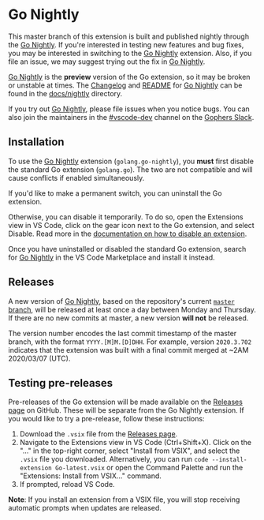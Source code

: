 # Go Nightly

This master branch of this extension is built and published nightly through the [Go Nightly]. If you're interested in testing new features and bug fixes, you may be interested in switching to the [Go Nightly] extension. Also, if you file an issue, we may suggest trying out the fix in [Go Nightly].

[Go Nightly] is the **preview** version of the Go extension, so it may be broken or unstable at times. The [Changelog](nightly/CHANGELOG.md) and [README](nightly/README.md) for [Go Nightly] can be found in the [docs/nightly](nightly/) directory.

If you try out [Go Nightly], please file issues when you notice bugs. You can also join the maintainers in the [#vscode-dev](https://gophers.slack.com/archives/CUWGEKH5Z) channel on the [Gophers Slack](https://invite.slack.golangbridge.org/).

## Installation

To use the [Go Nightly] extension (`golang.go-nightly`), you **must** first disable the standard Go extension (`golang.go`). The two are not compatible and will cause conflicts if enabled simultaneously.

If you'd like to make a permanent switch, you can uninstall the Go extension.

Otherwise, you can disable it temporarily. To do so, open the Extensions view in VS Code, click on the gear icon next to the Go extension, and select Disable. Read more in the [documentation on how to disable an extension](https://code.visualstudio.com/docs/editor/extension-gallery#_disable-an-extension).

Once you have uninstalled or disabled the standard Go extension, search for [Go Nightly] in the VS Code Marketplace and install it instead.

## Releases

A new version of [Go Nightly], based on the repository's current [`master` branch](https://go.googlesource.com/vscode-go/+/refs/heads/master), will be released at least once a day between Monday and Thursday. If there are no new commits at master, a new version **will not** be released.

The version number encodes the last commit timestamp of the master branch, with the format `YYYY.[M]M.[D]DHH`. For example, version `2020.3.702` indicates that the extension was built with a final commit merged at ~2AM 2020/03/07 (UTC).

## Testing pre-releases

Pre-releases of the Go extension will be made available on the [Releases page](https://github.com/golang/vscode-go/releases) on GitHub. These will be separate from the Go Nightly extension. If you would like to try a pre-release, follow these instructions:

1) Download the `.vsix` file from the [Releases page](https://github.com/golang/vscode-go/releases).
2) Navigate to the Extensions view in VS Code (Ctrl+Shift+X). Click on the "..." in the top-right corner, select "Install from VSIX", and select the `.vsix` file you downloaded. Alternatively, you can run `code --install-extension Go-latest.vsix` or open the Command Palette and run the "Extensions: Install from VSIX..." command.
3) If prompted, reload VS Code.

**Note**: If you install an extension from a VSIX file, you will stop receiving automatic prompts when updates are released.

[Go Nightly]: https://marketplace.visualstudio.com/items?itemName=golang.go-nightly
